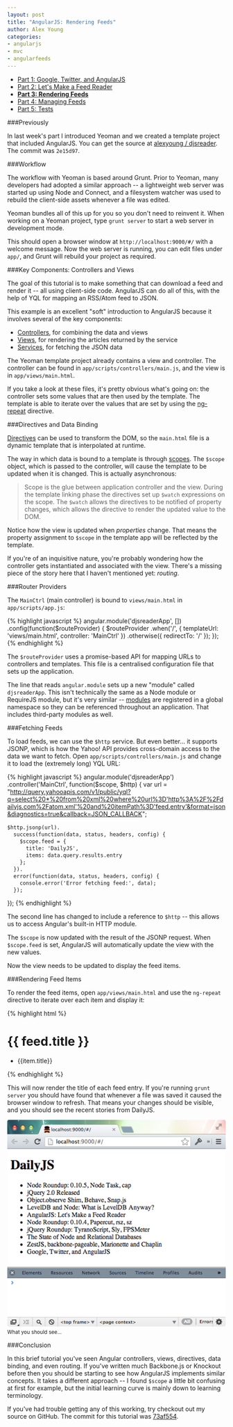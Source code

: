 ```yaml
---
layout: post
title: "AngularJS: Rendering Feeds"
author: Alex Young
categories: 
- angularjs
- mvc
- angularfeeds
---
```


<ul class="parts">
  <li><a href="http://dailyjs.com/2013/04/11/angularjs-1/">Part 1: Google, Twitter, and AngularJS</a></li>
  <li><a href="http://dailyjs.com/2013/04/18/angularjs-2/">Part 2: Let's Make a Feed Reader</a></li>
  <li><a href="http://dailyjs.com/2013/04/25/angularjs-3/"><strong>Part 3: Rendering Feeds</strong></a></li>
  <li><a href="http://dailyjs.com/2013/05/09/angularjs-4/">Part 4: Managing Feeds</a></li>
  <li><a href="http://dailyjs.com/2013/05/16/angularjs-5/">Part 5: Tests</a></li>
</ul>

###Previously

In last week's part I introduced Yeoman and we created a template project that included AngularJS.  You can get the source at [alexyoung / djsreader](https://github.com/alexyoung/djsreader).  The commit was `2e15d97`.

###Workflow

The workflow with Yeoman is based around Grunt.  Prior to Yeoman, many developers had adopted a similar approach -- a lightweight web server was started up using Node and Connect, and a filesystem watcher was used to rebuild the client-side assets whenever a file was edited.

Yeoman bundles all of this up for you so you don't need to reinvent it.  When working on a Yeoman project, type `grunt server` to start a web server in development mode.

This should open a browser window at `http://localhost:9000/#/` with a welcome message.  Now the web server is running, you can edit files under `app/`, and Grunt will rebuild your project as required.

###Key Components: Controllers and Views

The goal of this tutorial is to make something that can download a feed and render it -- all using client-side code.  AngularJS can do all of this, with the help of YQL for mapping an RSS/Atom feed to JSON.

This example is an excellent "soft" introduction to AngularJS because it involves several of the key components:

* [Controllers](http://docs.angularjs.org/guide/dev_guide.mvc.understanding_controller), for combining the data and views
* [Views](http://docs.angularjs.org/guide/dev_guide.mvc.understanding_view), for rendering the articles returned by the service
* [Services](http://docs.angularjs.org/guide/dev_guide.services.understanding_services), for fetching the JSON data

The Yeoman template project already contains a view and controller.  The controller can be found in `app/scripts/controllers/main.js`, and the view is in `app/views/main.html`.

If you take a look at these files, it's pretty obvious what's going on: the controller sets some values that are then used by the template.  The template is able to iterate over the values that are set by using the [ng-repeat](http://docs.angularjs.org/api/ng.directive:ngRepeat) directive.

###Directives and Data Binding

[Directives](http://docs.angularjs.org/guide/directive) can be used to transform the DOM, so the `main.html` file is a dynamic template that is interpolated at runtime.

The way in which data is bound to a template is through [scopes](http://docs.angularjs.org/guide/scope).  The `$scope` object, which is passed to the controller, will cause the template to be updated when it is changed.  This is actually asynchronous:

> Scope is the glue between application controller and the view. During the template linking phase the directives set up `$watch` expressions on the scope. The `$watch` allows the directives to be notified of property changes, which allows the directive to render the updated value to the DOM.

Notice how the view is updated when _properties_ change.  That means the property assignment to `$scope` in the template app will be reflected by the template.

If you're of an inquisitive nature, you're probably wondering how the controller gets instantiated and associated with the view.  There's a missing piece of the story here that I haven't mentioned yet: _routing_.

###Router Providers

The `MainCtrl` (main controller) is bound to `views/main.html` in `app/scripts/app.js`:

{% highlight javascript %}
angular.module('djsreaderApp', [])
  .config(function($routeProvider) {
    $routeProvider
      .when('/', {
        templateUrl: 'views/main.html',
        controller: 'MainCtrl'
      })
      .otherwise({
        redirectTo: '/'
      });
  });
{% endhighlight %}

The `$routeProvider` uses a promise-based API for mapping URLs to controllers and templates.  This file is a centralised configuration file that sets up the application.

The line that reads `angular.module` sets up a new "module" called `djsreaderApp`.  This isn't technically the same as a Node module or RequireJS module, but it's very similar -- [modules](http://docs.angularjs.org/api/angular.module) are registered in a global namespace so they can be referenced throughout an application.  That includes third-party modules as well.

###Fetching Feeds

To load feeds, we can use the `$http` service.  But even better... it supports JSONP, which is how the Yahoo! API provides cross-domain access to the data we want to fetch.  Open `app/scripts/controllers/main.js` and change it to load the (extremely long) YQL URL:

{% highlight javascript %}
angular.module('djsreaderApp')
  .controller('MainCtrl', function($scope, $http) {
    var url = "http://query.yahooapis.com/v1/public/yql?q=select%20*%20from%20xml%20where%20url%3D'http%3A%2F%2Fdailyjs.com%2Fatom.xml'%20and%20itemPath%3D'feed.entry'&format=json&diagnostics=true&callback=JSON_CALLBACK";

    $http.jsonp(url).
      success(function(data, status, headers, config) {
        $scope.feed = {
          title: 'DailyJS',
          items: data.query.results.entry
        };
      }).
      error(function(data, status, headers, config) {
        console.error('Error fetching feed:', data);
      });
  });
{% endhighlight %}

The second line has changed to include a reference to `$http` -- this allows us to access Angular's built-in HTTP module.

The `$scope` is now updated with the result of the JSONP request.  When `$scope.feed` is set, AngularJS will automatically update the view with the new values.

Now the view needs to be updated to display the feed items.

###Rendering Feed Items

To render the feed items, open `app/views/main.html` and use the `ng-repeat` directive to iterate over each item and display it:

{% highlight html %}
<h1>{{ feed.title }}</h1>
<ul>
  <li ng-repeat="item in feed.items">{{item.title}}</li>
</ul>
{% endhighlight %}

This will now render the title of each feed entry.  If you're running `grunt server` you should have found that whenever a file was saved it caused the browser window to refresh.  That means your changes should be visible, and you should see the recent stories from DailyJS.

<div class="image">
  <img src="/images/posts/angular-feed.png" alt="AngularJS feed rendering" />
  <small>What you should see...</small>
</div>

###Conclusion

In this brief tutorial you've seen Angular controllers, views, directives, data binding, and even routing.  If you've written much Backbone.js or Knockout before then you should be starting to see how AngularJS implements similar concepts.  It takes a different approach -- I found `$scope` a little bit confusing at first for example, but the initial learning curve is mainly down to learning terminology.

If you've had trouble getting any of this working, try checkout out my source on GitHub.  The commit for this tutorial was [73af554](https://github.com/alexyoung/djsreader/tree/73af5543e323c9faef37ff2e4c158231f8374512).
